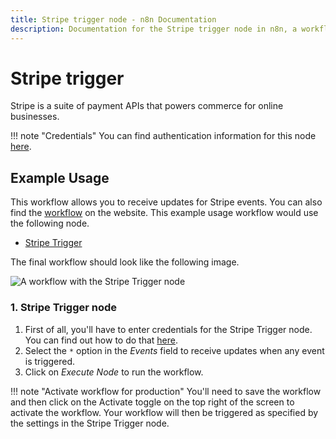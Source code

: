 ```yaml
---
title: Stripe trigger node - n8n Documentation
description: Documentation for the Stripe trigger node in n8n, a workflow automation platform. Includes details of operations and configuration, and links to examples and credentials information.
---
```


# Stripe trigger

Stripe is a suite of payment APIs that powers commerce for online businesses.

!!! note "Credentials"
    You can find authentication information for this node [here](/integrations/builtin/credentials/stripe/).



## Example Usage

This workflow allows you to receive updates for Stripe events. You can also find the [workflow](https://n8n.io/workflows/545) on the website. This example usage workflow would use the following node.
- [Stripe Trigger]()

The final workflow should look like the following image.

![A workflow with the Stripe Trigger node](/_images/integrations/builtin/trigger-nodes/stripetrigger/workflow.png)


### 1. Stripe Trigger node

1. First of all, you'll have to enter credentials for the Stripe Trigger node. You can find out how to do that [here](/integrations/builtin/credentials/stripe/).
2. Select the `*` option in the *Events* field to receive updates when any event is triggered.
3. Click on *Execute Node* to run the workflow.

!!! note "Activate workflow for production"
    You'll need to save the workflow and then click on the Activate toggle on the top right of the screen to activate the workflow. Your workflow will then be triggered as specified by the settings in the Stripe Trigger node.






